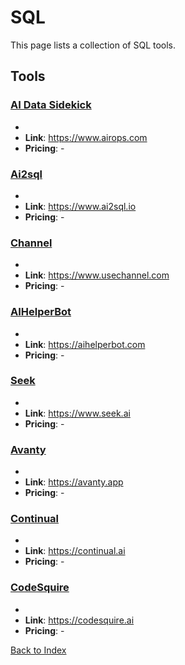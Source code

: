 # SQL

This page lists a collection of SQL tools.

## Tools

### [AI Data Sidekick](https://www.airops.com)
-
- **Link**: https://www.airops.com
- **Pricing**: -

### [Ai2sql](https://www.ai2sql.io)
-
- **Link**: https://www.ai2sql.io
- **Pricing**: -

### [Channel](https://www.usechannel.com)
-
- **Link**: https://www.usechannel.com
- **Pricing**: -

### [AIHelperBot](https://aihelperbot.com)
-
- **Link**: https://aihelperbot.com
- **Pricing**: -

### [Seek](https://www.seek.ai)
-
- **Link**: https://www.seek.ai
- **Pricing**: -

### [Avanty](https://avanty.app)
-
- **Link**: https://avanty.app
- **Pricing**: -

### [Continual](https://continual.ai)
-
- **Link**: https://continual.ai
- **Pricing**: -

### [CodeSquire](https://codesquire.ai)
-
- **Link**: https://codesquire.ai
- **Pricing**: -


[Back to Index](./README.MD)
